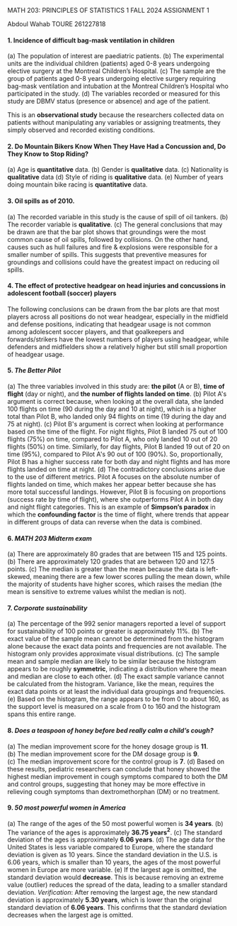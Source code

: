 MATH 203: PRINCIPLES OF STATISTICS 1 
FALL 2024 
ASSIGNMENT 1

Abdoul Wahab TOURE
261227818
#### 1. Incidence of difficult bag-mask ventilation in children
(a) The population of interest are paediatric patients.
(b) The experimental units are the individual children (patients) aged 0-8 years undergoing elective surgery at the Montreal Children’s Hospital.
(c) The sample are the group of patients aged 0-8 years undergoing elective surgery requiring bag-mask ventilation and intubation at the Montreal Children’s Hospital who participated in the study.
(d) The variables recorded or measured for this study are DBMV status (presence or absence) and age of the patient.

This is an **observational study** because the researchers collected data on patients without manipulating any variables or assigning treatments, they simply observed and recorded existing conditions.

#### 2. Do Mountain Bikers Know When They Have Had a Concussion and, Do They Know to Stop Riding?
(a) Age is **quantitative** data.
(b) Gender is **qualitative** data.
(c) Nationality is **qualitative** data
(d) Style of riding is **qualitative** data.
(e) Number of years doing mountain bike racing is **quantitative** data.

#### 3. Oil spills as of 2010.
(a) The recorded variable in this study is the cause of spill of oil tankers.
(b) The recorder variable is **qualitative**.
(c) The general conclusions that may be drawn are that the bar plot shows that groundings were the most common cause of oil spills, followed by collisions. On the other hand, causes such as hull failures and fire & explosions were responsible for a smaller number of spills. This suggests that preventive measures for groundings and collisions could have the greatest impact on reducing oil spills.

#### 4. The effect of protective headgear on head injuries and concussions in adolescent football (soccer) players
The following conclusions can be drawn from the bar plots are that most players across all positions do not wear headgear, especially in the midfield and defense positions, indicating that headgear usage is not common among adolescent soccer players, and that goalkeepers and forwards/strikers have the lowest numbers of players using headgear, while defenders and midfielders show a relatively higher but still small proportion of headgear usage.

#### 5. *The Better Pilot*
(a) The three variables involved in this study are: **the pilot** (A or B), **time of flight** (day or night), and **the number of flights landed on time**.
(b) Pilot A's argument is correct because, when looking at the overall data, she landed 100 flights on time (90 during the day and 10 at night), which is a higher total than Pilot B, who landed only 94 flights on time (19 during the day and 75 at night).
(c) Pilot B's argument is correct when looking at performance based on the time of the flight. For night flights, Pilot B landed 75 out of 100 flights (75%) on time, compared to Pilot A, who only landed 10 out of 20 flights (50%) on time. Similarly, for day flights, Pilot B landed 19 out of 20 on time (95%), compared to Pilot A's 90 out of 100 (90%). So, proportionally, Pilot B has a higher success rate for both day and night flights and has more flights landed on time at night.
(d) The contradictory conclusions arise due to the use of different metrics. Pilot A focuses on the absolute number of flights landed on time, which makes her appear better because she has more total successful landings. However, Pilot B is focusing on proportions (success rate by time of flight), where she outperforms Pilot A in both day and night flight categories. This is an example of **Simpson’s paradox** in which the **confounding factor** is the time of flight, where trends that appear in different groups of data can reverse when the data is combined.

#### 6. *MATH 203 Midterm exam*
(a) There are approximately 80 grades that are between 115 and 125 points.
(b) There are approximately 120 grades that are between 120 and 127.5 points.
(c) The median is greater than the mean because the data is left-skewed, meaning there are a few lower scores pulling the mean down, while the majority of students have higher scores, which raises the median (the mean is sensitive to extreme values whilst the median is not).

#### 7. *Corporate sustainability*
(a) The percentage of the 992 senior managers reported a level of support for sustainability of 100 points or greater is approximately 11%.
(b) The exact value of the sample mean cannot be determined from the histogram alone because the exact data points and frequencies are not available. The histogram only provides approximate visual distributions.
(c) The sample mean and sample median are likely to be similar because the histogram appears to be roughly **symmetric**, indicating a distribution where the mean and median are close to each other.
(d) The exact sample variance cannot be calculated from the histogram. Variance, like the mean, requires the exact data points or at least the individual data groupings and frequencies.
(e) Based on the histogram, the range appears to be from 0 to about 160, as the support level is measured on a scale from 0 to 160 and the histogram spans this entire range.

#### 8. *Does a teaspoon of honey before bed really calm a child’s cough?*
(a) The median improvement score for the honey dosage group is **11**.  
(b) The median improvement score for the DM dosage group is **9**.  
(c) The median improvement score for the control group is **7**.
(d) Based on these results, pediatric researchers can conclude that honey showed the highest median improvement in cough symptoms compared to both the DM and control groups, suggesting that honey may be more effective in relieving cough symptoms than dextromethorphan (DM) or no treatment.

#### 9. *50 most powerful women in America*
(a) The range of the ages of the 50 most powerful women is **34 years**.
(b) The variance of the ages is approximately **36.75 years$^{2}$**.
(c) The standard deviation of the ages is approximately **6.06 years**.
(d) The age data for the United States is less variable compared to Europe, where the standard deviation is given as 10 years. Since the standard deviation in the U.S. is 6.06 years, which is smaller than 10 years, the ages of the most powerful women in Europe are more variable.
(e) If the largest age is omitted, the standard deviation would **decrease**. This is because removing an extreme value (outlier) reduces the spread of the data, leading to a smaller standard deviation. *Verification*: After removing the largest age, the new standard deviation is approximately **5.30 years**, which is lower than the original standard deviation of **6.06 years**. This confirms that the standard deviation decreases when the largest age is omitted.
